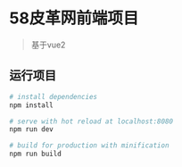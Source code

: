 # 58皮革网前端项目

> 基于vue2

## 运行项目

``` bash
# install dependencies
npm install

# serve with hot reload at localhost:8080
npm run dev

# build for production with minification
npm run build
```